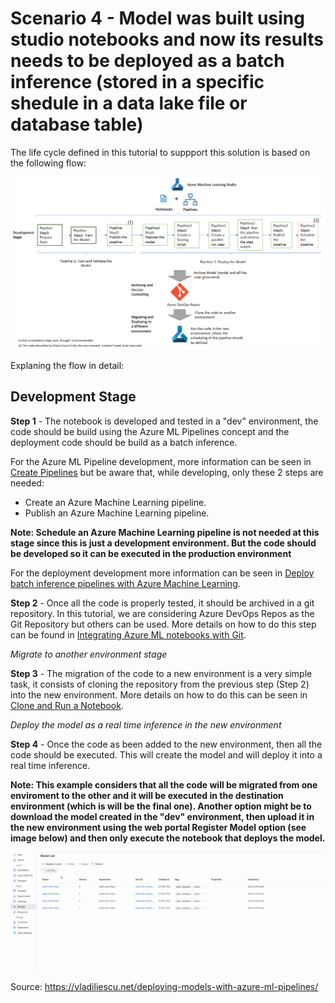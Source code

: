 # Scenario 4 - Model was built using studio notebooks and now its results needs to be deployed as a batch inference (stored in a specific shedule in a data lake file or database table)

The life cycle defined in this tutorial to suppport this solution is based on the following flow:

![](../Images/devops_batch1.png)

Explaning the flow in detail:

## Development Stage

**Step 1** - The notebook is developed and tested in a "dev" environment, the code should be build using the Azure ML Pipelines concept and the deployment code should be build as a batch inference.

For the Azure ML Pipeline development, more information can be seen in [Create Pipelines](../Documents/Orchestrate-ML-With-Pipelines.md) but be aware that, while developing, only these 2 steps are needed:
   * Create an Azure Machine Learning pipeline.
   * Publish an Azure Machine Learning pipeline.
   
 **Note: Schedule an Azure Machine Learning pipeline is not needed at this stage since this is just a development environment. But the code should be developed so it can be executed in the production environment**
 
For the deployment development more information can be seen in [Deploy batch inference pipelines with Azure Machine Learning](../Documents/Deploy-Batch-Inference-Pipeline.md). 

**Step 2** - Once all the code is properly tested, it should be archived in a git repository. In this tutorial, we are considering Azure DevOps Repos as the Git Repository but others can be used. More details on how to do this step can be found in [Integrating Azure ML notebooks with Git](../Documents/Integrating_AzureML_notebooks_with%20Git.md).

_Migrate to another environment stage_

**Step 3** - The migration of the code to a new environment is a very simple task, it consists of cloning the repository from the previous step (Step 2) into the new environment. More details on how to do this can be seen in [Clone and Run a Notebook](Documents/Clone-and-Run-a-Notebook.md). 

_Deploy the model as a real time inference in the new environment_

**Step 4** - Once the code as been added to the new environment, then all the code should be executed. This will create the model and will deploy it into a real time inference.

**Note: This example considers that all the code will be migrated from one enviroment to the other and it will be executed in the destination environment (which is will be the final one). Another option might be to download the model created in the "dev" environment, then upload it in the new environment using the web portal Register Model option (see image below) and then only execute the notebook that deploys the model.**

![](../Images/devops2d.gif)

Source: https://vladiliescu.net/deploying-models-with-azure-ml-pipelines/
